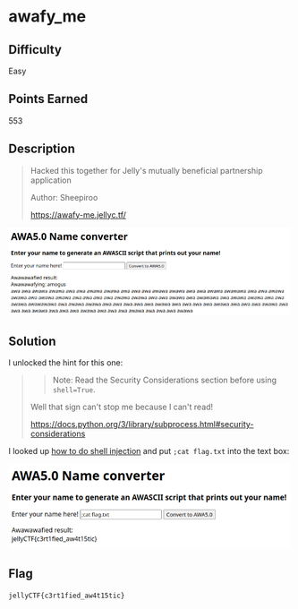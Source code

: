 # awafy_me

## Difficulty

Easy

## Points Earned

553

## Description

> Hacked this together for Jelly's mutually beneficial partnership application
>
> Author: Sheepiroo
> 
> https://awafy-me.jellyc.tf/

![awafy_me website input](./images/awafy_me_input.png "awafy_me input")

## Solution

I unlocked the hint for this one:

> > Note: Read the Security Considerations section before using `shell=True`.
> 
> Well that sign can't stop me because I can't read!
> 
> https://docs.python.org/3/library/subprocess.html#security-considerations

I looked up [how to do shell injection](https://en.wikipedia.org/wiki/Code_injection#Shell_injection) and put `;cat flag.txt` into the text box:

![awafy_me solution](./images/awafy_me_sol.png "awafy_me solution")

## Flag

`jellyCTF{c3rt1fied_aw4t15tic}`